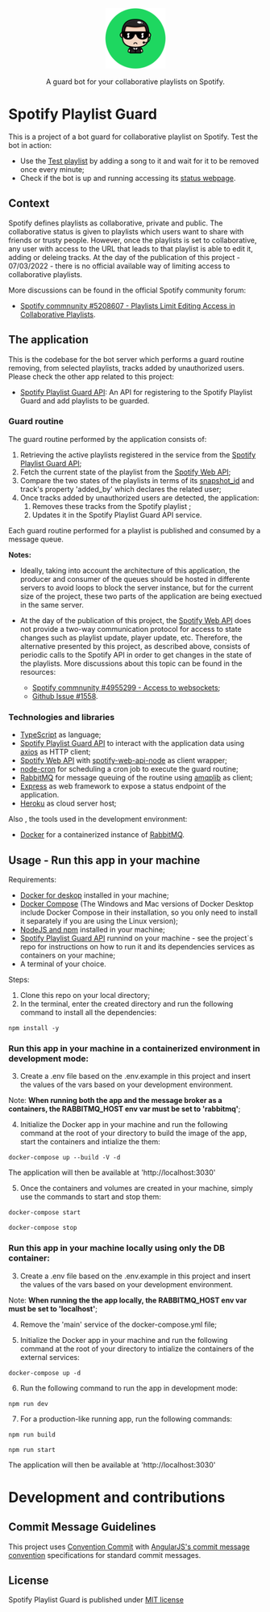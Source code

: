 <p align="center">
  <img src="./public/images/guardBot-1db954-circle.png" width="120" alt="Guard Bot Logo" />
</p>
<p align="center">A guard bot for your collaborative playlists on Spotify.</p>
  
# Spotify Playlist Guard
This is a project of a bot guard for collaborative playlist on Spotify. Test the bot in action:
- Use the [Test playlist](https://open.spotify.com/playlist/5wkdAzv8ZArH5cyvXQTRYe) by adding a song to it and wait for it to be removed once every minute;
- Check if the bot is up and running accessing its [status webpage](https://spotify-playlist-guard.herokuapp.com/).

## Context

Spotify defines playlists as collaborative, private and public. The collaborative status is given to playlists which users want to share with friends or trusty people. However, once the playlists is set to collaborative, any user with access to the URL that leads to that playlist is able to edit it, adding or deleing tracks. At the day of the publication of this project - 07/03/2022 - there is no official available way of limiting access to collaborative playlists.

More discussions can be found in the official Spotify community forum:

-   [Spotify commnunity #5208607 - Playlists Limit Editing Access in Collaborative Playlists](https://community.spotify.com/t5/Live-Ideas/Playlists-Limit-Editing-Access-in-Collaborative-Playlists/idi-p/5208607).

## The application

This is the codebase for the bot server which performs a guard routine removing, from selected playlists, tracks added by unauthorized users. Please check the other app related to this project:

-   [Spotify Playlist Guard API](https://github.com/marcus-castanho/spotify-playlist-guard-api): An API for registering to the Spotify Playlist Guard and add playlists to be guarded.

### Guard routine

The guard routine performed by the application consists of:

1. Retrieving the active playlists registered in the service from the [Spotify Playlist Guard API](https://github.com/marcus-castanho/spotify-playlist-guard-api);
2. Fetch the current state of the playlist from the [Spotify Web API](https://developer.spotify.com/documentation/web-api/);
3. Compare the two states of the playlists in terms of its [snapshot_id](https://developer.spotify.com/documentation/general/guides/working-with-playlists/#version-control-and-snapshots) and track's property 'added_by' which declares the related user;
4. Once tracks added by unauthorized users are detected, the application:
    1. Removes these tracks from the Spotify playlist ;
    2. Updates it in the Spotify Playlist Guard API service.

Each guard routine performed for a playlist is published and consumed by a message queue.

**Notes:**

-   Ideally, taking into account the architecture of this application, the producer and consumer of the queues should be hosted in differente servers to avoid loops to block the server instance, but for the current size of the project, these two parts of the application are being exectued in the same server.
-   At the day of the publication of this project, the [Spotify Web API](https://developer.spotify.com/documentation/web-api/) does not provide a two-way communication protocol for access to state changes such as playlist update, player update, etc. Therefore, the alternative presented by this project, as described above, consists of periodic calls to the Spotify API in order to get changes in the state of the playlists. More discussions about this topic can be found in the resources:

    -   [Spotify commnunity #4955299 - Access to websockets](https://community.spotify.com/t5/Spotify-for-Developers/Access-to-websockets/td-p/4955299);
    -   [Github Issue #1558](https://github.com/spotify/web-api/issues/1558).

### Technologies and libraries

-   [TypeScript](https://www.typescriptlang.org/) as language;
-   [Spotify Playlist Guard API](https://github.com/marcus-castanho/spotify-playlist-guard-api) to interact with the application data using [axios](https://axios-http.com/) as HTTP client;
-   [Spotify Web API](https://developer.spotify.com/documentation/web-api/) with [spotify-web-api-node](https://github.com/thelinmichael/spotify-web-api-node) as client wrapper;
-   [node-cron](https://github.com/node-cron/node-cron) for scheduling a cron job to execute the guard routine;
-   [RabbitMQ](https://www.rabbitmq.com/) for message queuing of the routine using [amqplib](https://github.com/amqp-node/amqplib) as client;
-   [Express](https://expressjs.com/) as web framework to expose a status endpoint of the application.
-   [Heroku](https://www.heroku.com/) as cloud server host;

Also , the tools used in the development environment:

-   [Docker](https://www.docker.com/) for a containerized instance of [RabbitMQ](https://hub.docker.com/_/rabbitmq).

## Usage - Run this app in your machine

Requirements:

-   [Docker for deskop](https://www.docker.com/products/docker-desktop) installed in your machine;
-   [Docker Compose](https://docs.docker.com/compose) (The Windows and Mac versions of Docker Desktop include Docker Compose in their installation, so you only need to install it separately if you are using the Linux version);
-   [NodeJS and npm](https://nodejs.org/en/) installed in your machine;
-   [Spotify Playlist Guard API](https://github.com/marcus-castanho/spotify-playlist-guard-api) runnind on your machine - see the project`s repo for instructions on how to run it and its dependencies services as containers on your machine;
-   A terminal of your choice.

Steps:

1. Clone this repo on your local directory;
2. In the terminal, enter the created directory and run the following command to install all the dependencies:

```
npm install -y
```

### Run this app in your machine in a containerized environment in development mode:

3. Create a .env file based on the .env.example in this project and insert the values of the vars based on your development environment.

Note: **When running both the app and the message broker as a containers, the RABBITMQ_HOST env var must be set to 'rabbitmq'**;

4. Initialize the Docker app in your machine and run the following command at the root of your directory to build the image of the app, start the containers and intialize the them:

```
docker-compose up --build -V -d
```

The application will then be available at 'http://localhost:3030'

5. Once the containers and volumes are created in your machine, simply use the commands to start and stop them:

```
docker-compose start
```

```
docker-compose stop
```

### Run this app in your machine locally using only the DB container:

3. Create a .env file based on the .env.example in this project and insert the values of the vars based on your development environment. 

Note: **When running the the app locally, the RABBITMQ_HOST env var must be set to 'localhost'**;

4. Remove the 'main' service of the docker-compose.yml file;

5. Initialize the Docker app in your machine and run the following command at the root of your directory to intialize the containers of the external services:

```
docker-compose up -d
```

6. Run the following command to run the app in development mode:

```
npm run dev
```

7. For a production-like running app, run the following commands:

```
npm run build
```

```
npm run start
```

The application will then be available at 'http://localhost:3030'

# Development and contributions

## Commit Message Guidelines

This project uses [Convention Commit](https://www.conventionalcommits.org/) with [ AngularJS's commit message convention](https://github.com/angular/angular.js/blob/master/DEVELOPERS.md#-git-commit-guidelines) specifications for standard commit messages.

## License

Spotify Playlist Guard is published under [MIT license](https://github.com/marcus-castanho/spotify_playlist_guard/blob/main/LICENSE)
